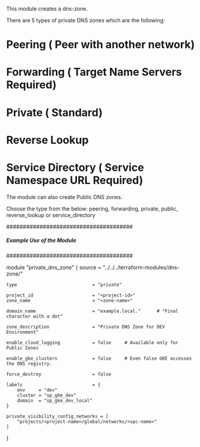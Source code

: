 This module creates a dns-zone.

There are 5 types of private DNS zones which are the following:

# Peering ( Peer with another network)
# Forwarding ( Target Name Servers Required)
# Private ( Standard)
# Reverse Lookup
# Service Directory ( Service Namespace URL Required)

The module can also create Public DNS zones.

Choose the type from the below: 
peering, forwarding, private, public, reverse_lookup or service_directory

 ######################################
 ##### Example Use of the Module ######
 ######################################

module "private_dns_zone" {
    source          = "../../../terraform-modules/dns-zone/"

    type                            = "private"

    project_id                      = "<project-id>"
    zone_name                       = "<zone-name>"

    domain_name                     = "example.local."      # "Final character with a dot"

    zone_description                = "Private DNS Zone for DEV Environment"

    enable_cloud_logging            = false     # Available only for Public Zones

    enable_gke_clusters             = false     # Even false GKE accesses the DNS registry.

    force_destroy                   = false

    labels                          = {
        env     = "dev"
        cluster = "sp_gke_dev"
        domain  = "sp_gke_dev_local"
    }

    private_visibility_config_networks = [
        "projects/<project-name>/global/networks/<vpc-name>"
    ]

        
}